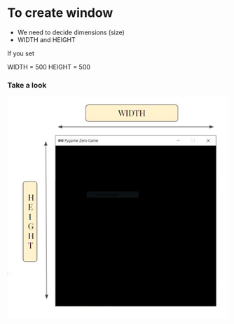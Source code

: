 # To create window
- We need to decide dimensions (size) 
- WIDTH and HEIGHT 

If you set

WIDTH = 500
HEIGHT = 500

### Take a look
![Screen](../resources/images/01-screen.JPG)

